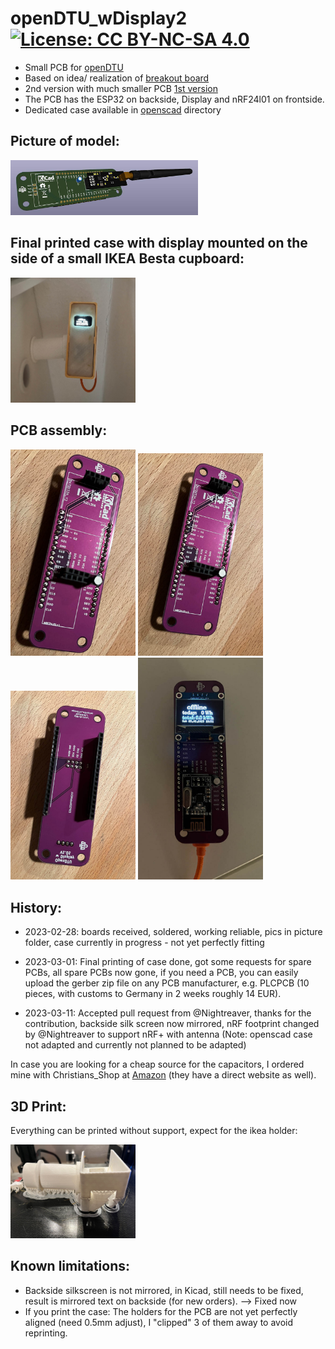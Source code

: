 # openDTU_wDisplay2 [![License: CC BY-NC-SA 4.0](https://img.shields.io/badge/License-CC%20BY--NC--SA%204.0-lightgrey.svg)](https://creativecommons.org/licenses/by-nc-sa/4.0/)

* Small PCB for [openDTU](https://github.com/tbnobody/OpenDTU)
* Based on idea/ realization of [breakout board](https://github.com/dokuhn/openDTU-BreakoutBoard)
* 2nd version with much smaller PCB [1st version](https://github.com/SteffMUC/openDTU_wDisplay)
* The PCB has the ESP32 on backside, Display and nRF24l01 on frontside.
* Dedicated case available in [openscad](https://github.com/SteffMUC/openDTU_wDisplay2/tree/main/openscad) directory

## Picture of model:
<p float="left">
  <img src="kicad_board3d.jpg" alt="Board Model" width="300"/>
</p>

## Final printed case with display mounted on the side of a small IKEA Besta cupboard:
<p float="left">
  <img src="pics/IMG_0781.jpg" alt="Final assembly" width="200"/>
</p>

## PCB assembly:
<p float="left">
  <img src="pics/IMG_0747.jpeg" alt="PCB" width="200"/>
  <img src="pics/IMG_0748.jpeg" alt="PCB" width="200"/>
  <img src="pics/IMG_0749.jpeg" alt="PCB" width="200"/>
  <img src="pics/IMG_0750.jpeg" alt="PCB" width="200"/>
</p>



## History:

* 2023-02-28: boards received, soldered, working reliable, pics in picture folder, case currently in progress - not yet perfectly fitting 

* 2023-03-01: Final printing of case done, got some requests for spare PCBs, all spare PCBs now gone, if you need a PCB, you can easily upload the gerber zip file on any PCB manufacturer, e.g. PLCPCB (10 pieces, with customs to Germany in 2 weeks roughly 14 EUR).

* 2023-03-11: Accepted pull request from @Nightreaver, thanks for the contribution, backside silk screen now mirrored, nRF footprint changed by @Nightreaver to support nRF+ with antenna (Note: openscad case not adapted and currently not planned to be adapted)

In case you are looking for a cheap source for the capacitors, I ordered mine with Christians_Shop at [Amazon](https://www.amazon.de/gp/product/B01MTSDA58/ref=ppx_yo_dt_b_search_asin_title?ie=UTF8&psc=1) (they have a direct website as well).


## 3D Print:
Everything can be printed without support, expect for the ikea holder:
<p float="left">
  <img src="pics/IMG_0780.jpg" alt="Ikea holder with support structure" width="200"/>
</p>

## Known limitations: 
* Backside silkscreen is not mirrored, in Kicad, still needs to be fixed, result is mirrored text on backside (for new orders). --> Fixed now
* If you print the case: The holders for the PCB are not yet perfectly aligned (need 0.5mm adjust), I "clipped" 3 of them away to avoid reprinting.








 
